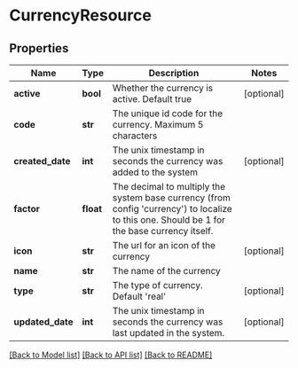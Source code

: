 # CurrencyResource

## Properties
Name | Type | Description | Notes
------------ | ------------- | ------------- | -------------
**active** | **bool** | Whether the currency is active. Default true | [optional] 
**code** | **str** | The unique id code for the currency. Maximum 5 characters | 
**created_date** | **int** | The unix timestamp in seconds the currency was added to the system | [optional] 
**factor** | **float** | The decimal to multiply the system base currency (from config &#39;currency&#39;) to localize to this one. Should be 1 for the base currency itself. | 
**icon** | **str** | The url for an icon of the currency | [optional] 
**name** | **str** | The name of the currency | 
**type** | **str** | The type of currency. Default &#39;real&#39; | [optional] 
**updated_date** | **int** | The unix timestamp in seconds the currency was last updated in the system. | [optional] 

[[Back to Model list]](../README.md#documentation-for-models) [[Back to API list]](../README.md#documentation-for-api-endpoints) [[Back to README]](../README.md)



